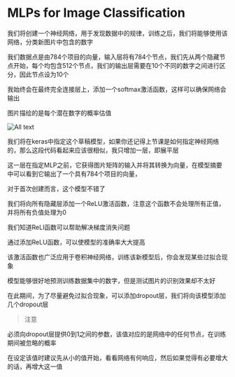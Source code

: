 # MLPs for Image Classification

我们将创建一个神经网络，用于发现数据中的规律，训练之后，我们将能够使用该网络，分类新图片中包含的数字

我们数据点是由784个项目的向量，输入层将有784个节点，我们先从两个隐藏节点开始，每个均包含512个节点，我们的输出层需要在10个不同的数字之间进行区分，因此节点设为10个

我始终会在最终完全连接层上，添加一个softmax激活函数，这样可以确保网络会输出

图片描绘的是每个潜在数字的概率估值

![All text](http://ww1.sinaimg.cn/large/dc05ba18ly1fntpnr72bij21nq0se1kx.jpg)

我们将在keras中指定这个草稿模型，如果你还记得上节课是如何指定神经网络的，那么这段代码看起来应该很相似，我只增加一层，即展平层

这一层在指定MLP之前，它获得图片矩阵的输入并将其转换为向量，在模型摘要中可以看到它输出了一个具有784个项目的向量，

对于首次创建而言，这个模型不错了

我们将向所有隐藏层添加一个ReLU激活函数，注意这个函数不会处理所有正值，并将所有负值处理为0

我们知道ReLI函数可以帮助解决梯度消失问题

通过添加ReLU函数，可以使模型的准确率大大提高

该激活函数也广泛应用于卷积神经网络，训练该新模型后，你会发现某些过拟合现象

模型能够很好地预测训练数据集中的数字，但是测试图片的识别效果却不太好

在此期间，为了尽量避免过拟合现象，可以添加dropout层，我们将向该模型添加几个dropout层

>注意

必须向dropout层提供0到1之间的参数，该值对应的是网络中的任何节点，在训练期间被忽略的概率

在设定该值时建议先从小的值开始，看看网络有何响应，然后如果觉得有必要增大的话，再增大这一值
